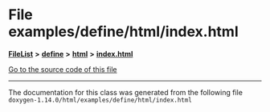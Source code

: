 

# File examples/define/html/index.html



[**FileList**](files.md) **>** [**define**](dir_5a5e8cab2ae55343569aa20f5a2be39f.md) **>** [**html**](dir_1f506df48c9fc49f41e676e7efe7225b.md) **>** [**index.html**](examples_2define_2html_2index_8html.md)

[Go to the source code of this file](examples_2define_2html_2index_8html_source.md)





































































------------------------------
The documentation for this class was generated from the following file `doxygen-1.14.0/html/examples/define/html/index.html`

